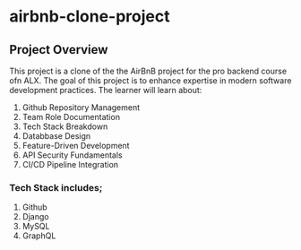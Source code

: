 # airbnb-clone-project

## Project Overview
This project is a clone of the the AirBnB project for the pro backend course ofn ALX. The goal of this project is to enhance expertise in modern software development practices. The learner will learn about:
1. Github Repository Management
2. Team Role Documentation
3. Tech Stack Breakdown
4. Databbase Design
5. Feature-Driven Development
6. API Security Fundamentals
7. CI/CD Pipeline Integration

### Tech Stack includes;
1. Github
2. Django
3. MySQL
4. GraphQL